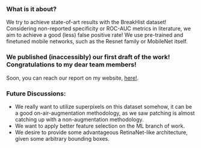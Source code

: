 ### What is it about?

We try to achieve state-of-art results with the BreakHist dataset! Considering non-reported specificity or ROC-AUC metrics in literature, we aim to achieve a good (less) false positive rate! We use pre-trained and finetuned mobile networks, such as the Resnet family or MobileNet itself.

### We published (inaccessibly) our first draft of the work! Congratulations to my dear team members!

Soon, you can reach our report on my website, [here!](https://yusuftengriverdi.github.io).

### Future Discussions:

- We really want to utilize superpixels on this dataset somehow, it can be a good on-air-augmentation methodology, as we saw patching is almost catching up with a non-augmentation methodology.
- We want to apply better feature selection on the ML branch of work.
- We desire to provide some advantageous RetinaNet-like architecture, given some arbitrary bounding boxes.

